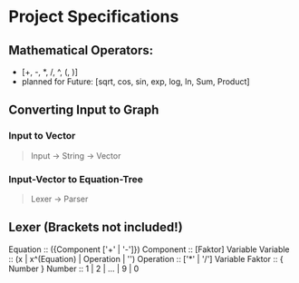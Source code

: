 # Project Specifications
## Mathematical Operators:
- [+, -, *, /, ^, (, )] 
- planned for Future: [sqrt, cos, sin, exp, log, ln, Sum, Product]

## Converting Input to Graph
### Input to Vector
>Input -> String -> Vector 

### Input-Vector to Equation-Tree
>Lexer -> Parser


## Lexer (Brackets not included!)
Equation :: ({Component ['+' | '-']})
Component :: [Faktor] Variable
Variable :: (x | x^(Equation) | Operation | '')
Operation :: ['*' | '/'] Variable
Faktor :: { Number }
Number :: 1 | 2 | ... | 9 | 0
